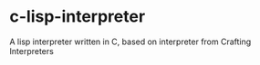 # c-lisp-interpreter
A lisp interpreter written in C, based on interpreter from Crafting Interpreters

